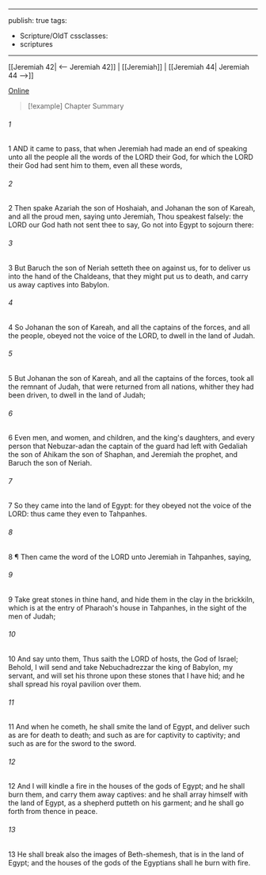 

---
publish: true
tags:
  - Scripture/OldT
cssclasses:
  - scriptures
---
[[Jeremiah 42| <-- Jeremiah 42]] | [[Jeremiah]] | [[Jeremiah 44| Jeremiah 44 -->]]

[Online](https://churchofjesuschrist.org/study/scriptures/ot/jer/43?lang=eng)

>[!example] Chapter Summary
>
###### 1
1 AND it came to pass, that when Jeremiah had made an end of speaking unto all the people all the words of the LORD their God, for which the LORD their God had sent him to them, even all these words,
###### 2
2 Then spake Azariah the son of Hoshaiah, and Johanan the son of Kareah, and all the proud men, saying unto Jeremiah, Thou speakest falsely: the LORD our God hath not sent thee to say, Go not into Egypt to sojourn there:
###### 3
3 But Baruch the son of Neriah setteth thee on against us, for to deliver us into the hand of the Chaldeans, that they might put us to death, and carry us away captives into Babylon.
###### 4
4 So Johanan the son of Kareah, and all the captains of the forces, and all the people, obeyed not the voice of the LORD, to dwell in the land of Judah.
###### 5
5 But Johanan the son of Kareah, and all the captains of the forces, took all the remnant of Judah, that were returned from all nations, whither they had been driven, to dwell in the land of Judah;
###### 6
6 Even men, and women, and children, and the king's daughters, and every person that Nebuzar-adan the captain of the guard had left with Gedaliah the son of Ahikam the son of Shaphan, and Jeremiah the prophet, and Baruch the son of Neriah.
###### 7
7 So they came into the land of Egypt: for they obeyed not the voice of the LORD: thus came they even to Tahpanhes.
###### 8
8 ¶ Then came the word of the LORD unto Jeremiah in Tahpanhes, saying,
###### 9
9 Take great stones in thine hand, and hide them in the clay in the brickkiln, which is at the entry of Pharaoh's house in Tahpanhes, in the sight of the men of Judah;
###### 10
10 And say unto them, Thus saith the LORD of hosts, the God of Israel; Behold, I will send and take Nebuchadrezzar the king of Babylon, my servant, and will set his throne upon these stones that I have hid; and he shall spread his royal pavilion over them.
###### 11
11 And when he cometh, he shall smite the land of Egypt, and deliver such as are for death to death; and such as are for captivity to captivity; and such as are for the sword to the sword.
###### 12
12 And I will kindle a fire in the houses of the gods of Egypt; and he shall burn them, and carry them away captives: and he shall array himself with the land of Egypt, as a shepherd putteth on his garment; and he shall go forth from thence in peace.
###### 13
13 He shall break also the images of Beth-shemesh, that is in the land of Egypt; and the houses of the gods of the Egyptians shall he burn with fire.



